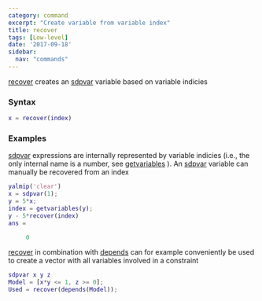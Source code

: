 ```yaml
---
category: command
excerpt: "Create variable from variable index"
title: recover
tags: [Low-level]
date: '2017-09-18'
sidebar:
  nav: "commands"
---
```


[recover](/command/recover) creates an [sdpvar](/command/sdpvar) variable based on variable indicies

### Syntax

````matlab
x = recover(index)
````

### Examples

[sdpvar](/commad/sdpvar) expressions are internally represented by variable indicies (i.e., the only internal name is a number, see  [getvariables](/command/getvariables) ). An [sdpvar](/command/sdpvar) variable can manually be recovered from an index

````matlab
yalmip('clear')
x = sdpvar(1);
y = 5*x;
index = getvariables(y);
y - 5*recover(index)
ans =

     0
````

[recover](/command/recover) in combination with [depends](/command/depends) can for example conveniently be used to create a vector with all variables involved in a constraint

````matlab
sdpvar x y z
Model = [x*y <= 1, z >= 0];
Used = recover(depends(Model));
````

